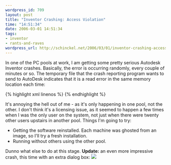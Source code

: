 ```yaml
--- 
wordpress_id: 709
layout: post
title: "Inventor Crashing: Access Violation"
time: "14:51:34"
date: 2006-03-01 14:51:34
tags: 
- inventor
- rants-and-raves
wordpress_url: http://schinckel.net/2006/03/01/inventor-crashing-access-violation/
---
```

In one of the PC pools at work, I am getting some pretty serious Autodesk Inventor crashes. Basically, the error is occurring randomly, every couple of minutes or so. The temporary file that the crash reporting program wants to send to AutoDesk indicates that it is a read error in the same memory location each time: 
    
{% highlight xml linenos %}
    <Exceptions>
        <Exception code="C0000005" text="ACCESS_VIOLATION" address="0x77E7CA0B">
            <AccessViolation type="Read" address="0DB33888"/>
        </Exception>
    </Exceptions>
{% endhighlight %}

It's annoying the hell out of me - as it's only happening in one pool, not the other. I don't think it's a licensing issue, as it seemed to happen a few times when I was the only user on the system, not just when there were twenty other users upstairs in another pool. Things I'm going to try: 

  * Getting the software reinstalled. Each machine was ghosted from an image, so I'll try a fresh installation.
  * Running without others using the other pool.

Dunno what else to do at this stage. **Update:** an even more impressive crash, this time with an extra dialog box: ![][1]

   [1]: /images/InventorCrash.png

